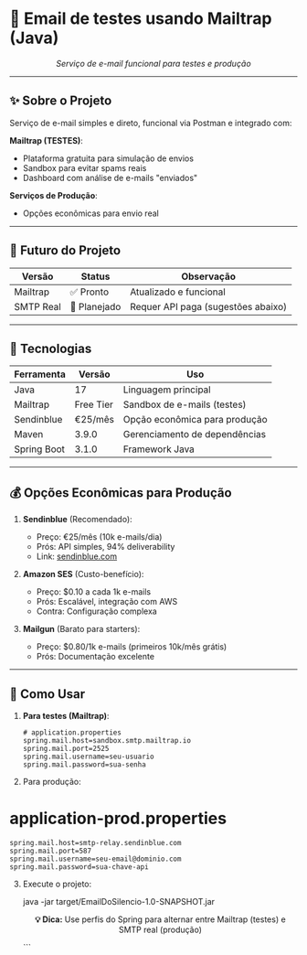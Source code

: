 # 🤖 Email de testes usando Mailtrap (Java)

<p align="center">
  <em>Serviço de e-mail funcional para testes e produção</em>
</p>

---

## ✨ Sobre o Projeto
Serviço de e-mail simples e direto, funcional via Postman e integrado com:

**Mailtrap (TESTES)**:
- Plataforma gratuita para simulação de envios
- Sandbox para evitar spams reais
- Dashboard com análise de e-mails "enviados"

**Serviços de Produção**:
- Opções econômicas para envio real

---

## 🚀 Futuro do Projeto

| Versão          | Status       | Observação                          |
|-----------------|-------------|-----------------------------------|
| Mailtrap        | ✅ Pronto    | Atualizado e funcional            |
| SMTP Real       | 🚧 Planejado | Requer API paga (sugestões abaixo) |

---

## 🔧 Tecnologias

| Ferramenta       | Versão      | Uso                                  |
|------------------|------------|-------------------------------------|
| Java             | 17         | Linguagem principal                 |
| Mailtrap         | Free Tier  | Sandbox de e-mails (testes)         |
| Sendinblue       | €25/mês    | Opção econômica para produção       |
| Maven            | 3.9.0      | Gerenciamento de dependências       |
| Spring Boot      | 3.1.0      | Framework Java                      |

---

## 💰 Opções Econômicas para Produção

1. **Sendinblue** (Recomendado):
   - Preço: €25/mês (10k e-mails/dia)
   - Prós: API simples, 94% deliverability
   - Link: [sendinblue.com](https://www.sendinblue.com)

2. **Amazon SES** (Custo-benefício):
   - Preço: $0.10 a cada 1k e-mails
   - Prós: Escalável, integração com AWS
   - Contra: Configuração complexa

3. **Mailgun** (Barato para starters):
   - Preço: $0.80/1k e-mails (primeiros 10k/mês grátis)
   - Prós: Documentação excelente

---

## 📝 Como Usar

1. **Para testes (Mailtrap)**:
   ```properties
   # application.properties
   spring.mail.host=sandbox.smtp.mailtrap.io
   spring.mail.port=2525
   spring.mail.username=seu-usuario
   spring.mail.password=sua-senha

2. Para produção:
# application-prod.properties
    spring.mail.host=smtp-relay.sendinblue.com
    spring.mail.port=587
    spring.mail.username=seu-email@dominio.com
    spring.mail.password=sua-chave-api

3. Execute o projeto:

   java -jar target/EmailDoSilencio-1.0-SNAPSHOT.jar

   <p align="center"> <strong>💡 Dica:</strong> Use perfis do Spring para alternar entre Mailtrap (testes) e SMTP real (produção) </p> ```


